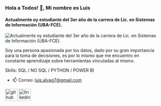 ### Hola a Todos! 👋, Mi nombre es Luis
#### Actualmente oy estudiante del 3er año de la carrera de Lic. en Sistemas de Información (UBA-FCE). 
![Actualmente oy estudiante del 3er año de la carrera de Lic. en Sistemas de Información (UBA-FCE). ](https://github.com/LuisAlva00)

Soy una persona apasionada por los datos, dado por su gran importancia para la toma de decisiones, es por lo mismo que me encuentro en constante aprendizaje sobre herramientas vinculadas al mismo.

Skills: SQL / NO SQL / PYTHON / POWER BI

- 📫 Correo: luis.alvag7@gmail.com 


[<img src='https://cdn.jsdelivr.net/npm/simple-icons@3.0.1/icons/github.svg' alt='github' height='40'>](https://github.com/LuisAlva00)  [<img src='https://cdn.jsdelivr.net/npm/simple-icons@3.0.1/icons/linkedin.svg' alt='linkedin' height='40'>](https://www.linkedin.com/in//alva-luis//)  


